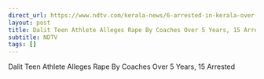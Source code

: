 ```yaml
---
direct_url: https://www.ndtv.com/kerala-news/6-arrested-in-kerala-over-minors-rape-case-over-60-allegedly-involved-7449005
layout: post
title: Dalit Teen Athlete Alleges Rape By Coaches Over 5 Years, 15 Arrested
subtitle: NDTV
tags: []
---
```


Dalit Teen Athlete Alleges Rape By Coaches Over 5 Years, 15 Arrested
